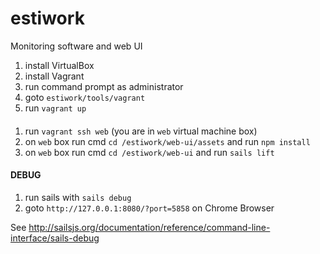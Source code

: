 # estiwork
Monitoring software and web UI

1. install VirtualBox
2. install Vagrant
3. run command prompt as administrator
4. goto `estiwork/tools/vagrant`
5. run `vagrant up`

####

1. run `vagrant ssh web` (you are in `web` virtual machine box)
2. on `web` box run cmd `cd /estiwork/web-ui/assets` and run `npm install`
3. on `web` box run cmd `cd /estiwork/web-ui` and run `sails lift`

#### DEBUG

1. run sails with `sails debug`
2. goto `http://127.0.0.1:8080/?port=5858` on Chrome Browser

See http://sailsjs.org/documentation/reference/command-line-interface/sails-debug
